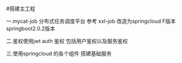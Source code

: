 #搭建主工程

一.mycat-job 分布式任务调度平台  参考 xxl-job 改造为springcloud F版本 springboot2.0.2版本  

二.鉴权使用jwt auth 鉴权 包括用户鉴权以及服务鉴权

三.使用springcloud 的各个组件 搭建基础服务
	
	
	